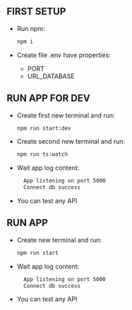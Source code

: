 ## FIRST SETUP
- Run npm:
  ```md
  npm i
  ```
- Create file .env have properties:

    * PORT
    * URL_DATABASE

## RUN APP FOR DEV
- Create first new terminal and run:
  ```md
  npm run start:dev
  ```

- Create second new terminal and run:
  ```md
  npm run ts:watch
  ```

- Wait app log content:
  ```md
    App listening on port 5000
    Connect db success
  ```

- You can test any API

## RUN APP
- Create new terminal and run:
  ```md
  npm run start
  ```

- Wait app log content:
  ```md
    App listening on port 5000
    Connect db success
  ```
  
- You can test any API